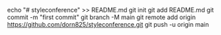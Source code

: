 echo "# styleconference" >> README.md
git init
git add README.md
git commit -m "first commit"
git branch -M main
git remote add origin https://github.com/dorn825/styleconference.git
git push -u origin main
